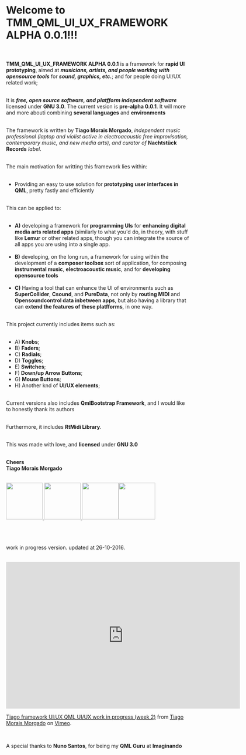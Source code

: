 # Welcome to **TMM_QML_UI_UX_FRAMEWORK ALPHA 0.0.1**!!! <br/><br/>

**TMM_QML_UI_UX_FRAMEWORK ALPHA 0.0.1** is a framework for **rapid UI prototyping**, aimed at ***musicians, artists, and people working with opensource tools*** for ***sound, graphics, etc.***; and for people doing UI/UX related work;<br/><br/>

It is ***free, open source software, and platfform independent software*** licensed under **GNU 3.0**. The current vesion is **pre-alpha 0.0.1**. It will more and more abouti combining **several languages** and **environments**<br/><br/>

The framework is written by **Tiago Morais Morgado**, *independent music professional (laptop and violist active in electroacoustic free improvisation, contemporary music, and new media arts), and curator of* **Nachtstück Records** *label*.<br/><br/>

The main motivation for writting this framework lies within: <br/><br/>

-	Providing an easy to use solution for **prototyping user interfaces in QML**, pretty fastly and efficiently <br/><br/>

This can be applied to: <br/><br/>

-	**A)** developing a framework for **programming UIs** for **enhancing digital media arts related apps** (similarly to what you'd do, in theory, with stuff like **Lemur** or other related apps, though you can integrate the source of all apps you are using into a single app. <br/><br/>
-	**B)** developing, on the long run, a framework for using within the development of a **composer toolbox** sort of application, for composing **instrumental music**, **electroacoustic music**, and for **developing opensource tools**<br/><br/>
-	**C)** Having a tool that can enhance the UI of environments such as **SuperCollider**, **Csound**, and **PureData**, not only by **routing MIDI** and **Opensoundcontrol data inbetween apps**, but also having a library that can **extend the features of these platfforms**, in one way. <br/><br/>

This project currently includes items such as: <br/><br/>

-	A) **Knobs**; <br/>
-	B) **Faders**; <br/>
-	C) **Radials**; <br/>
-	D) **Toggles**; <br/>
-	E) **Switches**; <br/>
-	F) **Down/up Arrow Buttons**; <br/>
-	G) **Mouse Buttons**; <br/>
-	H) Another knd of **UI/UX elements**; <br/><br/>

Current versions also includes **QmlBootstrap Framework**, and I would like to honestly thank its authors<br/><br/>

Furthermore, it includes **RtMidi Library**.<br/><br/>

This was made with love, and **licensed** under **GNU 3.0** <br/><br/>

**Cheers**<br/>
**Tiago Morais Morgado** <br/><br/>

<img src="https://avatars0.githubusercontent.com/u/7303598?v=3&s=460" height="100" width="100"><a href="https://www.qt.io">
<img src="https://lh3.googleusercontent.com/-m0H-wPtVGFU/AAAAAAAAAAI/AAAAAAAAAAA/-RgbUQZx4Ck/s128-c-k/photo.jpg" height="100" width="100"><a href="https://www.qt.io">
</a><img src="http://www.zoomdigital.com.br/img/2011/02/qtcreator.png" height="100" width="100"><a href="https://www.qt.io"></a></img><img src="http://torquemag-hhvm.s3.amazonaws.com/uploads/2013/08/gnu-gpl-logo.png" height="100" width="100"><a href="https://en.wikipedia.org/wiki/GNU_General_Public_License"></a><img><br/><br/><br/><br/>

work in progress version. updated at 26-10-2016.<br/><br/>

<iframe src="https://player.vimeo.com/video/188973909" width="640" height="400" frameborder="0" webkitallowfullscreen mozallowfullscreen allowfullscreen></iframe><br/>
<p><a href="https://vimeo.com/188973909">Tiago framework UI:UX QML UI/UX work in progress (week 2)</a> from <a href="https://vimeo.com/tiagomoraismorgado">Tiago Morais Morgado</a> on <a href="https://vimeo.com">Vimeo</a>.</p><br/>

A special thanks to **Nuno Santos**, for being my **QML Guru** at **Imaginando**<br/>
